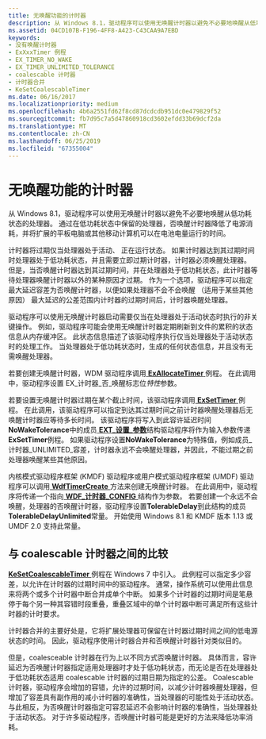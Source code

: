 ```yaml
---
title: 无唤醒功能的计时器
description: 从 Windows 8.1，驱动程序可以使用无唤醒计时器以避免不必要地唤醒从低功耗状态的处理器。
ms.assetid: 04CD107B-F196-4FF8-A423-C43CAA9A7EBD
keywords:
- 没有唤醒计时器
- ExXxxTimer 例程
- EX_TIMER_NO_WAKE
- EX_TIMER_UNLIMITED_TOLERANCE
- coalescable 计时器
- 计时器合并
- KeSetCoalescableTimer
ms.date: 06/16/2017
ms.localizationpriority: medium
ms.openlocfilehash: 4b6a2551fd62f8cd87dcdcdb951dc0e479829f52
ms.sourcegitcommit: fb7d95c7a5d47860918cd3602efdd33b69dcf2da
ms.translationtype: MT
ms.contentlocale: zh-CN
ms.lasthandoff: 06/25/2019
ms.locfileid: "67355004"
---
```

# <a name="no-wake-timers"></a>无唤醒功能的计时器


从 Windows 8.1，驱动程序可以使用无唤醒计时器以避免不必要地唤醒从低功耗状态的处理器。 通过在低功耗状态中保留的处理器，否唤醒计时器降低了电源消耗，并将扩展的平板电脑或其他移动计算机可以在电池电量运行的时间。

计时器将过期仅当处理器处于活动、 正在运行状态。 如果计时器达到其过期时间时处理器处于低功耗状态，并且需要立即过期计时器，计时器必须唤醒处理器。 但是，当否唤醒计时器达到其过期时间，并在处理器处于低功耗状态，此计时器等待处理器唤醒计时器以外的某种原因才过期。 作为一个选项，驱动程序可以指定最大延迟容差为否唤醒计时器，以便如果处理器不会不会唤醒 （适用于某些其他原因） 最大延迟的公差范围内计时器的过期时间后，计时器唤醒处理器。

驱动程序可以使用无唤醒计时器启动需要仅当在处理器处于活动状态时执行的非关键操作。 例如，驱动程序可能会使用无唤醒计时器定期刷新到文件的累积的状态信息从内存缓冲区。 此状态信息描述了该驱动程序执行仅当处理器处于活动状态时的处理工作。 当处理器处于低功耗状态时，生成的任何状态信息，并且没有无需唤醒处理器。

若要创建无唤醒计时器，WDM 驱动程序调用[ **ExAllocateTimer** ](https://docs.microsoft.com/windows-hardware/drivers/ddi/content/wdm/nf-wdm-exallocatetimer)例程。 在此调用中，驱动程序设置 EX\_计时器\_否\_唤醒标志位*特性*参数。

若要设置无唤醒计时器过期在某个截止时间，该驱动程序调用[ **ExSetTimer** ](https://docs.microsoft.com/windows-hardware/drivers/ddi/content/wdm/nf-wdm-exsettimer)例程。 在此调用，该驱动程序可以指定到达其过期时间之前计时器唤醒处理器后无唤醒计时器应等待多长时间。 该驱动程序将写入到此容许延迟时间**NoWakeTolerance**中的成员[ **EXT\_设置\_参数**](https://docs.microsoft.com/windows-hardware/drivers/ddi/content/wdm/ns-wdm-_ext_set_parameters_v0)结构驱动程序将作为输入参数传递**ExSetTimer**例程。 如果驱动程序设置**NoWakeTolerance**为特殊值，例如成员\_计时器\_UNLIMITED\_容差，计时器永远不会唤醒处理器，并因此，不能过期之前处理器唤醒某些其他原因。

内核模式驱动程序框架 (KMDF) 驱动程序或用户模式驱动程序框架 (UMDF) 驱动程序可以调用[ **WdfTimerCreate** ](https://docs.microsoft.com/windows-hardware/drivers/ddi/content/wdftimer/nf-wdftimer-wdftimercreate)方法来创建无唤醒计时器。 在此调用中，驱动程序将传递一个指向[ **WDF\_计时器\_CONFIG** ](https://docs.microsoft.com/windows-hardware/drivers/ddi/content/wdftimer/ns-wdftimer-_wdf_timer_config)结构作为参数。 若要创建一个永远不会唤醒，处理器的否唤醒计时器，驱动程序设置**TolerableDelay**到此结构的成员**TolerableDelayUnlimited**常量。 开始使用 Windows 8.1 和 KMDF 版本 1.13 或 UMDF 2.0 支持此常量。

## <a name="comparison-to-coalescable-timers"></a>与 coalescable 计时器之间的比较


[ **KeSetCoalescableTimer** ](https://docs.microsoft.com/windows-hardware/drivers/ddi/content/wdm/nf-wdm-kesetcoalescabletimer)例程在 Windows 7 中引入。 此例程可以指定多少容差，以允许在计时器的过期时间中的驱动程序。 通常，操作系统可以使用此信息来将两个或多个计时器中断合并成单个中断。 如果多个计时器的过期时间是笔悬停于每个另一种其容错时段重叠，重叠区域中的单个计时器中断可满足所有这些计时器的计时要求。

计时器合并的主要好处是，它将扩展处理器可保留在计时器过期时间之间的低电源状态的时间。 因此，驱动程序使用计时器合并和否唤醒计时器针对类似目的。

但是，coalesceable 计时器在行为上以不同方式否唤醒计时器。 具体而言，容许延迟为否唤醒计时器指定适用处理器时才处于低功耗状态，而无论是否在处理器处于低功耗状态适用 coalescable 计时器的过期日期为指定的公差。 Coalescable 计时器，驱动程序会增加的容错，允许的过期时间，以减少计时器唤醒处理器，但增加了容差具有副作用的减小计时器的准确性，当处理器的可能性处于活动状态。 与此相反，为否唤醒计时器指定可容忍延迟不会影响计时器的准确性，当处理器处于活动状态。 对于许多驱动程序，否唤醒计时器可能是更好的方法来降低功率消耗。

 

 




